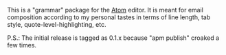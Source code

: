 This is a "grammar" package for the [Atom](https://atom.io/) editor. It
is meant for email composition according to my personal tastes in
terms of line length, tab style, quote-level-highlighting, etc.

P.S.: The initial release is tagged as 0.1.x because "apm publish" croaked a few
times.
